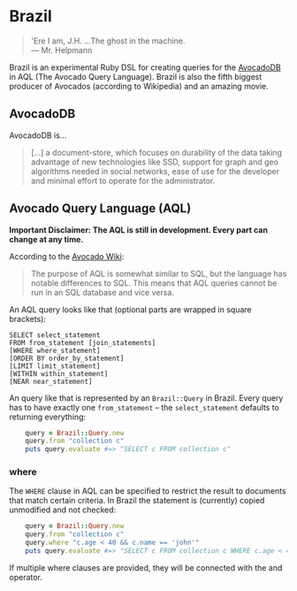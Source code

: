 # Brazil

> 'Ere I am, J.H. ...The ghost in the machine.   
  &mdash; Mr. Helpmann

Brazil is an experimental Ruby DSL for creating queries for the [AvocadoDB](https://github.com/triAGENS/AvocadoDB) in AQL (The Avocado Query Language). Brazil is also the fifth biggest producer of Avocados (according to Wikipedia) and an amazing movie.

## AvocadoDB

AvocadoDB is...

> [...] a document-store, which focuses on durability of the data taking advantage of new technologies like SSD, support for graph and geo algorithms needed in social networks, ease of use for the developer and minimal effort to operate for the administrator.

## Avocado Query Language (AQL)

**Important Disclaimer: The AQL is still in development. Every part can change at any time.**

According to the [Avocado Wiki](https://github.com/triAGENS/AvocadoDB/wiki/AQL):

> The purpose of AQL is somewhat similar to SQL, but the language has notable differences to SQL. This means that AQL queries cannot be run in an SQL database and vice versa.

An AQL query looks like that (optional parts are wrapped in square brackets):

    SELECT select_statement
    FROM from_statement [join_statements]
    [WHERE where_statement]
    [ORDER BY order_by_statement]
    [LIMIT limit_statement]
    [WITHIN within_statement]
    [NEAR near_statement]

An query like that is represented by an `Brazil::Query` in Brazil. Every query has to have exactly one `from_statement` – the `select_statement` defaults to returning everything:

```ruby
    query = Brazil::Query.new 
    query.from "collection c"
    puts query.evaluate #=> "SELECT c FROM collection c"
```

### where

The `WHERE` clause in AQL can be specified to restrict the result to documents that match certain criteria. In Brazil the statement is (currently) copied unmodified and not checked:

```ruby
    query = Brazil::Query.new 
    query.from "collection c"
	query.where "c.age < 40 && c.name == 'john'"
    puts query.evaluate #=> "SELECT c FROM collection c WHERE c.age < 40 && c.name == 'john'"
```

If multiple where clauses are provided, they will be connected with the and operator.


